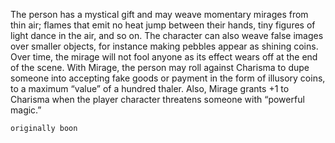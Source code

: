 The person has a mystical gift and may weave momentary mirages from thin air; flames that emit no heat jump between their hands, tiny figures of light dance in the air, and so on. The character can also weave false images over smaller objects, for instance making pebbles appear as shining coins. Over time, the mirage will not fool anyone as its effect wears off at the end of the scene. With Mirage, the person may roll against Charisma to dupe someone into accepting fake goods or payment in the form of illusory coins, to a maximum “value” of a hundred thaler. Also, Mirage grants +1 to Charisma when the player character threatens someone with “powerful magic.”

`originally boon`